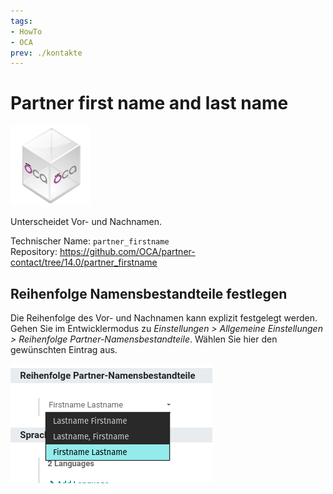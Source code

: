 ```yaml
---
tags:
- HowTo
- OCA
prev: ./kontakte
---
```

# Partner first name and last name
![icon_oca_app](assets/icon_oca_app.png)

Unterscheidet Vor- und Nachnamen.

Technischer Name: `partner_firstname`\
Repository: <https://github.com/OCA/partner-contact/tree/14.0/partner_firstname>

## Reihenfolge Namensbestandteile festlegen

Die Reihenfolge des Vor- und Nachnamen kann explizit festgelegt werden. Gehen Sie im Entwicklermodus zu *Einstellungen > Allgemeine Einstellungen > Reihenfolge Partner-Namensbestandteile*. Wählen Sie hier den gewünschten Eintrag aus.

![](assets/Partner%20first%20name%20and%20last%20name%20Namensbestandteile%20festlegen.png)
